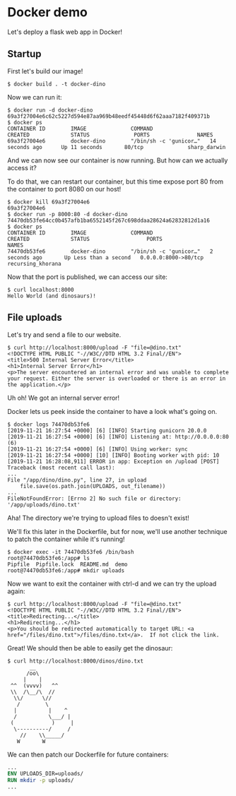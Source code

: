 # Docker demo

Let's deploy a flask web app in Docker!

## Startup

First let's build our image!

    $ docker build . -t docker-dino

Now we can run it:

    $ docker run -d docker-dino
    69a3f27004e6c62c5227d594e87aa969b48eedf45448d6f62aaa7182f409371b
    $ docker ps
    CONTAINER ID        IMAGE              COMMAND                  CREATED             STATUS              PORTS               NAMES
    69a3f27004e6        docker-dino        "/bin/sh -c 'gunicor…"   14 seconds ago      Up 11 seconds       80/tcp              sharp_darwin

And we can now see our container is now running. But how can we actually
access it?

To do that, we can restart our container, but this time expose port 80 from
the container to port 8080 on our host!

    $ docker kill 69a3f27004e6
    69a3f27004e6
    $ docker run -p 8000:80 -d docker-dino 
    74470db53fe64cc0b457afb1ba6552145f267c698ddaa28624a62832812d1a16
    $ docker ps
    CONTAINER ID        IMAGE              COMMAND                  CREATED             STATUS                  PORTS                  NAMES
    74470db53fe6        docker-dino        "/bin/sh -c 'gunicor…"   2 seconds ago       Up Less than a second   0.0.0.0:8000->80/tcp   recursing_khorana

Now that the port is published, we can access our site:

    $ curl localhost:8000
    Hello World (and dinosaurs)!

## File uploads

Let's try and send a file to our website.

    $ curl http://localhost:8000/upload -F "file=@dino.txt"
    <!DOCTYPE HTML PUBLIC "-//W3C//DTD HTML 3.2 Final//EN">
    <title>500 Internal Server Error</title>
    <h1>Internal Server Error</h1>
    <p>The server encountered an internal error and was unable to complete your request. Either the server is overloaded or there is an error in the application.</p>

Uh oh! We got an internal server error!

Docker lets us peek inside the container to have a look what's going on.

    $ docker logs 74470db53fe6
    [2019-11-21 16:27:54 +0000] [6] [INFO] Starting gunicorn 20.0.0
    [2019-11-21 16:27:54 +0000] [6] [INFO] Listening at: http://0.0.0.0:80 (6)
    [2019-11-21 16:27:54 +0000] [6] [INFO] Using worker: sync
    [2019-11-21 16:27:54 +0000] [10] [INFO] Booting worker with pid: 10
    [2019-11-21 16:28:08,911] ERROR in app: Exception on /upload [POST]
    Traceback (most recent call last):
    ...
    File "/app/dino/dino.py", line 27, in upload
        file.save(os.path.join(UPLOADS, out_filename))
    ...
    FileNotFoundError: [Errno 2] No such file or directory: '/app/uploads/dino.txt'

Aha! The directory we're trying to upload files to doesn't exist!

We'll fix this later in the Dockerfile, but for now, we'll use another
technique to patch the container while it's running!

    $ docker exec -it 74470db53fe6 /bin/bash
    root@74470db53fe6:/app# ls
    Pipfile  Pipfile.lock  README.md  demo
    root@74470db53fe6:/app# mkdir uploads

Now we want to exit the container with ctrl-d and we can try the upload again:

    $ curl http://localhost:8000/upload -F "file=@dino.txt"
    <!DOCTYPE HTML PUBLIC "-//W3C//DTD HTML 3.2 Final//EN">
    <title>Redirecting...</title>
    <h1>Redirecting...</h1>
    <p>You should be redirected automatically to target URL: <a href="/files/dino.txt">/files/dino.txt</a>.  If not click the link.

Great! We should then be able to easily get the dinosaur:

    $ curl http://localhost:8000/dinos/dino.txt
           __
          /oo\
         |    |
     ^^  (vvvv)   ^^
     \\  /\__/\  //
      \\/      \//
       /        \        
      |          |    ^  
      /          \___/ | 
     (            )     |
      \----------/     /
        //    \\_____/
       W       W 

We can then patch our Dockerfile for future containers:

```Dockerfile
...
ENV UPLOADS_DIR=uploads/
RUN mkdir -p uploads/
...
```
